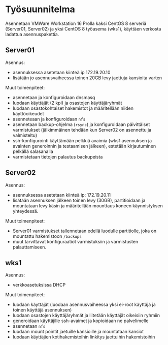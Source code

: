 # Työsuunnitelma

Asennetaan VMWare Workstation 16 Prolla kaksi CentOS 8 serveriä (Server01, Server02) ja yksi CentOS 8 työasema (wks1), käyttäen verkosta ladattua asennuspakettia.

## Server01
Asennus:
* asennuksessa asetetaan kiinteä ip 172.19.20.10
* lisätään jo asennusvaiheessa toinen 20GB levy jaettuja kansioita varten 

Muut toimenpiteet:
* asennetaan ja konfiguroidaan dnsmasq
* luodaan käyttäjät (2 kpl) ja osastojen käyttäjäryhmät
* luodaan osastokohtaiset hakemistot ja määritellään niiden käyttöoikeudet
* asenneteaan ja konfiguroidaan `nfs`
* asennetaan backup-ohjelma (`rsync`) ja konfiguroidaan päivittäiset varmistukset (jälkimmäinen tehdään kun Server02 on asennettu ja valmisteltu)
* ssh-konfigurointi käyttämään pelkkiä avaimia (wks1 asennuksen ja avainten generoinnin ja testaamisen jälkeen), estetään kirjautuminen pelkällä salasanalla
* varmistetaan tietojen palautus backupeista

## Server02
Asennus:
* asennuksessa asetetaan kiinteä ip: 172.19.20.11
* lisätään asennuksen jälkeen toinen levy (30GB), partitioidaan ja mountataan levy käsin ja määritellään mounttaus koneen käynnistyksen yhteydessä.

Muut toimenpiteet:
* Server01 varmistukset tallennetaan edellä luodulle partitiolle, joka on mountattu hakemistoon `/backups` 
* muut tarvittavat konfiguraatiot varmistuksiin ja varmistusten palauttamiseen.

## wks1
Asennus:
* verkkoasetuksissa DHCP

Muut toimenpiteet:
* luodaan käyttäjät (luodaan asennusvaiheessa yksi ei-root käyttäjä ja toinen käyttäjä asennuksen)
* luodaan osastojen käyttäjäryhmät ja liitetään käyttäjät oikeisiin ryhmiin
* generoidaan käyttäjille ssh-avaimet ja kopioidaan ne palvelimelle
* asennetaan `nfs`
* luodaan mount pointit jaetuille kansioille ja mountataan kansiot
* luodaan käyttäjien kotihakemistoihin linkitys jaettuihin hakemistoihin


